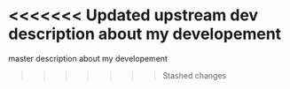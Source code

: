 <<<<<<< Updated upstream
dev description about my developement
=======
master description about my developement
>>>>>>> Stashed changes
